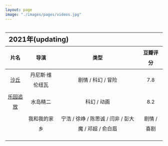 ```yaml
---
layout: page
image: "./images/pages/videos.jpg"
---
```

<table style="line-height:32px;width:100%; height:100%; margin: 0 auto;text-align:center;border-bottom:1px solid;">
    <thead>
		<tr>
			<th colspan="4" style="text-align:left;font-size:22px;">2021年(updating)</th>
		</tr>
        <tr style="border-bottom:1px solid; border-top:1px solid;">
    　       <th>片名</th>
             <th>导演</th>
             <th>类型</th>
             <th>豆瓣评分</th>
        </tr>
　　</thead>
    <tbody>
	　　<tr>
	　　　　　<td><a href="https://book.douban.com/subject/35585201/" target="_blank">沙丘</a></td>
	　　　　　<td>丹尼斯·维伦纽瓦</td>
	　　　　　<td>剧情 / 科幻 / 冒险</td>
	　　　　　<td>7.8</td>
	　　</tr>
	　　<tr>
	　　　　　<td><a href="https://movie.douban.com/subject/10558440/" target="_blank">乐园追放</a></td>
	　　　　　<td>水岛精二</td>
	　　　　　<td>科幻 / 动画</td>
	　　　　　<td>8.2</td>
	　　</tr>
	　　<tr>
	　　　　　<td><a href="https://movie.douban.com/subject/35051512/" target="_blank"></a></td>
	　　　　　<td>我和我的家乡</td>
	　　　　　<td>宁浩 / 徐峥 / 陈思诚 / 闫非 / 彭大魔 / 邓超 / 俞白眉</td>
	　　　　　<td>剧情 / 喜剧</td>
	　　</tr>
	　　<tr>
	　　　　　<td><a href="" target="_blank"></a></td>
	　　　　　<td></td>
	　　　　　<td></td>
	　　　　　<td></td>
	　　</tr>
	　　<tr>
	　　　　　<td><a href="" target="_blank"></a></td>
	　　　　　<td></td>
	　　　　　<td></td>
	　　　　　<td></td>
	　　</tr>
	　　<tr>
	　　　　　<td><a href="" target="_blank"></a></td>
	　　　　　<td></td>
	　　　　　<td></td>
	　　　　　<td></td>
	　　</tr>
	</tbody>
</table>